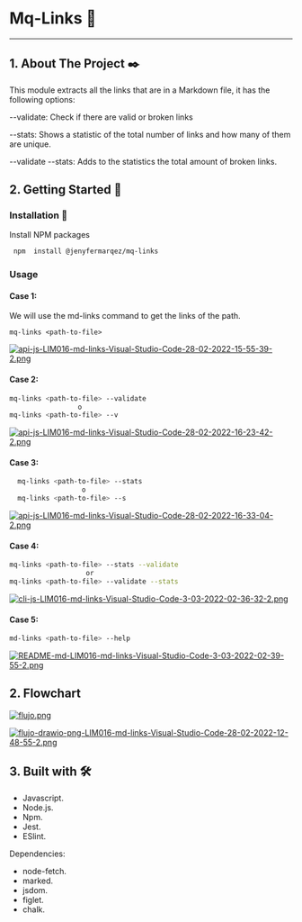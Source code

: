 # Mq-Links 🔗


***

## 1. About The Project ✒️

This module extracts all the links that are in a Markdown file, it has the following options:

--validate: Check if there are valid or broken links

--stats: Shows a statistic of the total number of links and how many of them are unique.

--validate --stats: Adds to the statistics the total amount of broken links.



## 2. Getting Started 🚀


### Installation 🔧
Install NPM packages
```sh
 npm  install @jenyfermarqez/mq-links
 ```

### Usage


#### Case 1: 

We will use the md-links command to get the links of the path.

`mq-links <path-to-file>`

[![api-js-LIM016-md-links-Visual-Studio-Code-28-02-2022-15-55-39-2.png](https://i.postimg.cc/2yBhkLKW/api-js-LIM016-md-links-Visual-Studio-Code-28-02-2022-15-55-39-2.png)](https://postimg.cc/PvTPKJhf)


#### Case 2: 
```sh
mq-links <path-to-file> --validate 
                 o 
mq-links <path-to-file> --v 
```
[![api-js-LIM016-md-links-Visual-Studio-Code-28-02-2022-16-23-42-2.png](https://i.postimg.cc/c12wCTZ8/api-js-LIM016-md-links-Visual-Studio-Code-28-02-2022-16-23-42-2.png)](https://postimg.cc/3WjdbXkK)

#### Case 3: 
```sh
  mq-links <path-to-file> --stats
                  o 
  mq-links <path-to-file> --s 
```

[![api-js-LIM016-md-links-Visual-Studio-Code-28-02-2022-16-33-04-2.png](https://i.postimg.cc/gkbHcdvZ/api-js-LIM016-md-links-Visual-Studio-Code-28-02-2022-16-33-04-2.png)](https://postimg.cc/gr4Z4Ctz)

#### Case 4: 

```sh 
mq-links <path-to-file> --stats --validate            
                   or 
mq-links <path-to-file> --validate --stats
```

[![cli-js-LIM016-md-links-Visual-Studio-Code-3-03-2022-02-36-32-2.png](https://i.postimg.cc/ZKw9Qkm2/cli-js-LIM016-md-links-Visual-Studio-Code-3-03-2022-02-36-32-2.png)](https://postimg.cc/mtF2c5ty)



#### Case 5: 

```sh 
md-links <path-to-file> --help
```

[![README-md-LIM016-md-links-Visual-Studio-Code-3-03-2022-02-39-55-2.png](https://i.postimg.cc/63HJXhQW/README-md-LIM016-md-links-Visual-Studio-Code-3-03-2022-02-39-55-2.png)](https://postimg.cc/5YFk5LvT)


## 2. Flowchart

[![flujo.png](https://i.postimg.cc/1Rqjn19P/flujo.png)](https://postimg.cc/c6dm2jg5)

 [![flujo-drawio-png-LIM016-md-links-Visual-Studio-Code-28-02-2022-12-48-55-2.png](https://i.postimg.cc/xCgyHqNc/flujo-drawio-png-LIM016-md-links-Visual-Studio-Code-28-02-2022-12-48-55-2.png)](https://postimg.cc/PppwnX4j)


 ## 3. Built with 🛠️

- Javascript.
- Node.js.
-  Npm.
- Jest.
- ESlint.

Dependencies:
- node-fetch.
- marked.
- jsdom.
- figlet.
- chalk.














